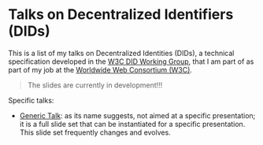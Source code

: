 # Talks on Decentralized Identifiers (DIDs)

This is a list of my talks on Decentralized Identities (DIDs), a technical specification developed in the [W3C DID Working Group](https://www.w3.org/2019/did-wg/), that I am part of as part of my job at the [Worldwide Web Consortium (W3C)](https://www.w3.org).

> The slides are currently in development!!!

Specific talks:

* [Generic Talk](./generic/): as its name suggests, not aimed at a specific presentation; it is a full slide set that can be instantiated for a specific presentation. This slide set frequently changes and evolves.
